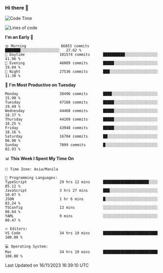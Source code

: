 ### Hi there 👋

<!--START_SECTION:waka-->
![Code Time](http://img.shields.io/badge/Code%20Time-4%2C541%20hrs%2010%20mins-blue)

![Lines of code](https://img.shields.io/badge/From%20Hello%20World%20I%27ve%20Written-104.9%20million%20lines%20of%20code-blue)

**I'm an Early 🐤** 

```text
🌞 Morning                66853 commits       ███████░░░░░░░░░░░░░░░░░░   27.62 % 
🌆 Daytime                101574 commits      ██████████░░░░░░░░░░░░░░░   41.96 % 
🌃 Evening                46089 commits       █████░░░░░░░░░░░░░░░░░░░░   19.04 % 
🌙 Night                  27536 commits       ███░░░░░░░░░░░░░░░░░░░░░░   11.38 % 
```
📅 **I'm Most Productive on Tuesday** 

```text
Monday                   38496 commits       ████░░░░░░░░░░░░░░░░░░░░░   15.90 % 
Tuesday                  47168 commits       █████░░░░░░░░░░░░░░░░░░░░   19.49 % 
Wednesday                44468 commits       █████░░░░░░░░░░░░░░░░░░░░   18.37 % 
Thursday                 44169 commits       █████░░░░░░░░░░░░░░░░░░░░   18.25 % 
Friday                   43948 commits       █████░░░░░░░░░░░░░░░░░░░░   18.16 % 
Saturday                 16704 commits       ██░░░░░░░░░░░░░░░░░░░░░░░   06.90 % 
Sunday                   7099 commits        █░░░░░░░░░░░░░░░░░░░░░░░░   02.93 % 
```


📊 **This Week I Spent My Time On** 

```text
🕑︎ Time Zone: Asia/Manila

💬 Programming Languages: 
TypeScript               29 hrs 12 mins      █████████████████████░░░░   85.12 % 
JavaScript               3 hrs 27 mins       ███░░░░░░░░░░░░░░░░░░░░░░   10.07 % 
JSON                     1 hr 6 mins         █░░░░░░░░░░░░░░░░░░░░░░░░   03.24 % 
TSConfig                 13 mins             ░░░░░░░░░░░░░░░░░░░░░░░░░   00.64 % 
YAML                     9 mins              ░░░░░░░░░░░░░░░░░░░░░░░░░   00.47 % 

🔥 Editors: 
VS Code                  34 hrs 19 mins      █████████████████████████   100.00 % 

💻 Operating System: 
Mac                      34 hrs 19 mins      █████████████████████████   100.00 % 
```


 Last Updated on 16/11/2023 16:39:10 UTC
<!--END_SECTION:waka-->


<!--
**rad182/rad182** is a ✨ _special_ ✨ repository because its `README.md` (this file) appears on your GitHub profile.

Here are some ideas to get you started:

- 🔭 I’m currently working on ...
- 🌱 I’m currently learning ...
- 👯 I’m looking to collaborate on ...
- 🤔 I’m looking for help with ...
- 💬 Ask me about ...
- 📫 How to reach me: ...
- 😄 Pronouns: ...
- ⚡ Fun fact: ...
-->
